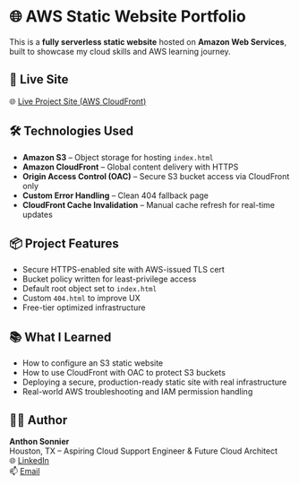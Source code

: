# 🌐 AWS Static Website Portfolio

This is a **fully serverless static website** hosted on **Amazon Web Services**, built to showcase my cloud skills and AWS learning journey.

## 🚀 Live Site
🌐 [Live Project Site (AWS CloudFront)](https://d2ogr6k8pmoty.cloudfront.net)


## 🛠️ Technologies Used
- **Amazon S3** – Object storage for hosting `index.html`
- **Amazon CloudFront** – Global content delivery with HTTPS
- **Origin Access Control (OAC)** – Secure S3 bucket access via CloudFront only
- **Custom Error Handling** – Clean 404 fallback page
- **CloudFront Cache Invalidation** – Manual cache refresh for real-time updates

## 📦 Project Features
- Secure HTTPS-enabled site with AWS-issued TLS cert
- Bucket policy written for least-privilege access
- Default root object set to `index.html`
- Custom `404.html` to improve UX
- Free-tier optimized infrastructure

## 📚 What I Learned
- How to configure an S3 static website
- How to use CloudFront with OAC to protect S3 buckets
- Deploying a secure, production-ready static site with real infrastructure
- Real-world AWS troubleshooting and IAM permission handling

## 🧑‍💻 Author
**Anthon Sonnier**  
Houston, TX – Aspiring Cloud Support Engineer & Future Cloud Architect  
🌐 [LinkedIn](https://www.linkedin.com/in/anthon-sonnier-6028211a3)  
📫 [Email](mailto:anthon.sonnier@gmail.com)
